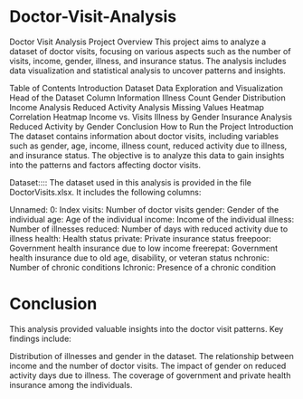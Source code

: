 # Doctor-Visit-Analysis
Doctor Visit Analysis
Project Overview
This project aims to analyze a dataset of doctor visits, focusing on various aspects such as the number of visits, income, gender, illness, and insurance status. The analysis includes data visualization and statistical analysis to uncover patterns and insights.

Table of Contents
Introduction
Dataset
Data Exploration and Visualization
Head of the Dataset
Column Information
Illness Count
Gender Distribution
Income Analysis
Reduced Activity Analysis
Missing Values Heatmap
Correlation Heatmap
Income vs. Visits
Illness by Gender
Insurance Analysis
Reduced Activity by Gender
Conclusion
How to Run the Project
Introduction
The dataset contains information about doctor visits, including variables such as gender, age, income, illness count, reduced activity due to illness, and insurance status. The objective is to analyze this data to gain insights into the patterns and factors affecting doctor visits.

Dataset::::
The dataset used in this analysis is provided in the file DoctorVisits.xlsx. It includes the following columns:

Unnamed: 0: Index
visits: Number of doctor visits
gender: Gender of the individual
age: Age of the individual
income: Income of the individual
illness: Number of illnesses
reduced: Number of days with reduced activity due to illness
health: Health status
private: Private insurance status
freepoor: Government health insurance due to low income
freerepat: Government health insurance due to old age, disability, or veteran status
nchronic: Number of chronic conditions
lchronic: Presence of a chronic condition




# Conclusion
This analysis provided valuable insights into the doctor visit patterns. 
Key findings include:

Distribution of illnesses and gender in the dataset.
The relationship between income and the number of doctor visits.
The impact of gender on reduced activity days due to illness.
The coverage of government and private health insurance among the individuals.
